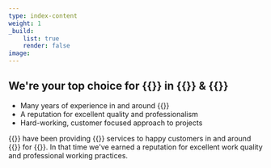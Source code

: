 ```yaml
---
type: index-content
weight: 1
_build:
    list: true
    render: false
image: 
---
```


## We're your **top choice** for {{<industry>}} in {{<towncity>}} &amp; {{<county>}}

* Many years of experience in and around {{<towncity>}}
* A reputation for excellent quality and professionalism
* Hard-working, customer focused approach to projects

{{<company>}} have been providing {{<industry>}} services to happy customers in and around {{<towncity>}} for {{<years>}}. In that time we've earned a reputation for excellent work quality and professional working practices.



